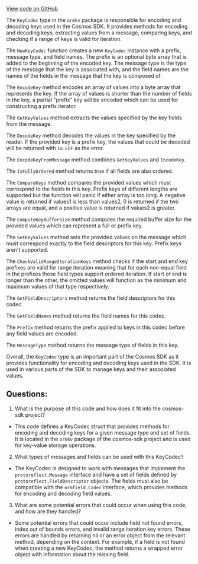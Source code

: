 [View code on GitHub](https://github.com/cosmos/cosmos-sdk/blob/main/orm/encoding/ormkv/key_codec.go)

The `KeyCodec` type in the `ormkv` package is responsible for encoding and decoding keys used in the Cosmos SDK. It provides methods for encoding and decoding keys, extracting values from a message, comparing keys, and checking if a range of keys is valid for iteration. 

The `NewKeyCodec` function creates a new `KeyCodec` instance with a prefix, message type, and field names. The prefix is an optional byte array that is added to the beginning of the encoded key. The message type is the type of the message that the key is associated with, and the field names are the names of the fields in the message that the key is composed of. 

The `EncodeKey` method encodes an array of values into a byte array that represents the key. If the array of values is shorter than the number of fields in the key, a partial "prefix" key will be encoded which can be used for constructing a prefix iterator. 

The `GetKeyValues` method extracts the values specified by the key fields from the message. 

The `DecodeKey` method decodes the values in the key specified by the reader. If the provided key is a prefix key, the values that could be decoded will be returned with `io.EOF` as the error. 

The `EncodeKeyFromMessage` method combines `GetKeyValues` and `EncodeKey`. 

The `IsFullyOrdered` method returns true if all fields are also ordered. 

The `CompareKeys` method compares the provided values which must correspond to the fields in this key. Prefix keys of different lengths are supported but the function will panic if either array is too long. A negative value is returned if values1 is less than values2, 0 is returned if the two arrays are equal, and a positive value is returned if values2 is greater. 

The `ComputeKeyBufferSize` method computes the required buffer size for the provided values which can represent a full or prefix key. 

The `SetKeyValues` method sets the provided values on the message which must correspond exactly to the field descriptors for this key. Prefix keys aren't supported. 

The `CheckValidRangeIterationKeys` method checks if the start and end key prefixes are valid for range iteration meaning that for each non-equal field in the prefixes those field types support ordered iteration. If start or end is longer than the other, the omitted values will function as the minimum and maximum values of that type respectively. 

The `GetFieldDescriptors` method returns the field descriptors for this codec. 

The `GetFieldNames` method returns the field names for this codec. 

The `Prefix` method returns the prefix applied to keys in this codec before any field values are encoded. 

The `MessageType` method returns the message type of fields in this key. 

Overall, the `KeyCodec` type is an important part of the Cosmos SDK as it provides functionality for encoding and decoding keys used in the SDK. It is used in various parts of the SDK to manage keys and their associated values.
## Questions: 
 1. What is the purpose of this code and how does it fit into the cosmos-sdk project?
- This code defines a KeyCodec struct that provides methods for encoding and decoding keys for a given message type and set of fields. It is located in the `ormkv` package of the cosmos-sdk project and is used for key-value storage operations.

2. What types of messages and fields can be used with this KeyCodec?
- The KeyCodec is designed to work with messages that implement the `protoreflect.Message` interface and have a set of fields defined by `protoreflect.FieldDescriptor` objects. The fields must also be compatible with the `ormfield.Codec` interface, which provides methods for encoding and decoding field values.

3. What are some potential errors that could occur when using this code, and how are they handled?
- Some potential errors that could occur include field not found errors, index out of bounds errors, and invalid range iteration key errors. These errors are handled by returning nil or an error object from the relevant method, depending on the context. For example, if a field is not found when creating a new KeyCodec, the method returns a wrapped error object with information about the missing field.
